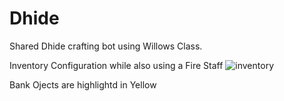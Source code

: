 # Dhide
Shared Dhide crafting bot using Willows Class. 

Inventory Configuration while also using a Fire Staff
![inventory](https://github.com/Maurd/Dhide/assets/70645454/8bb69028-82cf-4380-a0de-620765558ef6)

Bank Ojects are highlightd in Yellow
